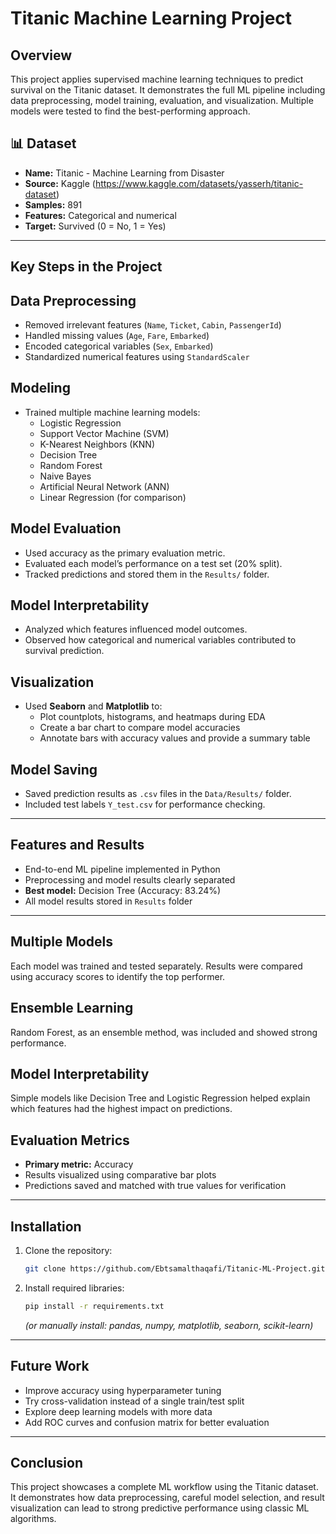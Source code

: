
# Titanic Machine Learning Project

## Overview
This project applies supervised machine learning techniques to predict survival on the Titanic dataset. It demonstrates the full ML pipeline including data preprocessing, model training, evaluation, and visualization. Multiple models were tested to find the best-performing approach.

## 📊 Dataset
- **Name:** Titanic - Machine Learning from Disaster  
- **Source:** Kaggle (https://www.kaggle.com/datasets/yasserh/titanic-dataset)  
- **Samples:** 891  
- **Features:** Categorical and numerical  
- **Target:** Survived (0 = No, 1 = Yes)

---

##  Key Steps in the Project

## Data Preprocessing
- Removed irrelevant features (`Name`, `Ticket`, `Cabin`, `PassengerId`)
- Handled missing values (`Age`, `Fare`, `Embarked`)
- Encoded categorical variables (`Sex`, `Embarked`)
- Standardized numerical features using `StandardScaler`

## Modeling
- Trained multiple machine learning models:
  - Logistic Regression
  - Support Vector Machine (SVM)
  - K-Nearest Neighbors (KNN)
  - Decision Tree
  - Random Forest
  - Naive Bayes
  - Artificial Neural Network (ANN)
  - Linear Regression (for comparison)

## Model Evaluation
- Used accuracy as the primary evaluation metric.
- Evaluated each model’s performance on a test set (20% split).
- Tracked predictions and stored them in the `Results/` folder.

## Model Interpretability
- Analyzed which features influenced model outcomes.
- Observed how categorical and numerical variables contributed to survival prediction.

## Visualization
- Used **Seaborn** and **Matplotlib** to:
  - Plot countplots, histograms, and heatmaps during EDA
  - Create a bar chart to compare model accuracies
  - Annotate bars with accuracy values and provide a summary table

## Model Saving
- Saved prediction results as `.csv` files in the `Data/Results/` folder.
- Included test labels `Y_test.csv` for performance checking.

---

## Features and Results
- End-to-end ML pipeline implemented in Python
- Preprocessing and model results clearly separated
- **Best model:** Decision Tree (Accuracy: 83.24%)
- All model results stored in `Results` folder

---

## Multiple Models
Each model was trained and tested separately. Results were compared using accuracy scores to identify the top performer.

## Ensemble Learning
Random Forest, as an ensemble method, was included and showed strong performance.

## Model Interpretability
Simple models like Decision Tree and Logistic Regression helped explain which features had the highest impact on predictions.

## Evaluation Metrics
- **Primary metric:** Accuracy
- Results visualized using comparative bar plots
- Predictions saved and matched with true values for verification

---

## Installation
1. Clone the repository:
   ```bash
   git clone https://github.com/Ebtsamalthaqafi/Titanic-ML-Project.git
   ```
2. Install required libraries:
   ```bash
   pip install -r requirements.txt
   ```
   *(or manually install: pandas, numpy, matplotlib, seaborn, scikit-learn)*

---

## Future Work
- Improve accuracy using hyperparameter tuning
- Try cross-validation instead of a single train/test split
- Explore deep learning models with more data
- Add ROC curves and confusion matrix for better evaluation

---

## Conclusion
This project showcases a complete ML workflow using the Titanic dataset.  
It demonstrates how data preprocessing, careful model selection, and result visualization can lead to strong predictive performance using classic ML algorithms.
